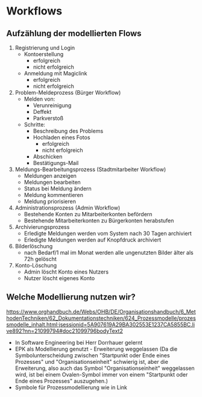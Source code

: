 # Workflows
## Aufzählung der modellierten Flows
1. Registrierung und Login
    - Kontoerstellung
        - erfolgreich
        - nicht erfolgreich
    - Anmeldung mit Magiclink
        - erfolgreich
        - nicht erfolgreich
2. Problem-Meldeprozess (Bürger Workflow)
    - Melden von:
        - Verunreinigung
        - Deffekt
        - Parkverstoß
    - Schritte:
        - Beschreibung des Problems
        - Hochladen eines Fotos
            - erfolgreich
            - nicht erfolgreich
        - Abschicken
        - Bestätigungs-Mail
3. Meldungs-Bearbeitungsprozess (Stadtmitarbeiter Workflow)
    - Meldungen anzeigen
    - Meldungen bearbeiten
    - Status bei Meldung ändern
    - Meldung kommentieren
    - Meldung priorisieren
4. Administrationsprozess (Admin Workflow)
    - Bestehende Konten zu Mitarbeiterkonten befördern
    - Bestehende Mitarbeiterkonten zu Bürgerkonten herabstufen
5. Archivierungsprozess
    - Erledigte Meldungen werden vom System nach 30 Tagen archiviert
    - Erledigte Meldungen werden auf Knopfdruck archiviert
6. Bilderlöschung
    - nach Bedarf/1 mal im Monat werden alle ungenutzten Bilder älter als 72h gelöscht
7. Konto-Löschung
    - Admin löscht Konto eines Nutzers
    - Nutzer löscht eigenes Konto

## Welche Modellierung nutzen wir?
https://www.orghandbuch.de/Webs/OHB/DE/Organisationshandbuch/6_MethodenTechniken/62_Dokumentationstechniken/624_Prozessmodelle/prozessmodelle_inhalt.html;jsessionid=5A907619A29BA302553E1237CA5855BC.live892?nn=21099794#doc21099796bodyText2

- In Software Engineering bei Herr Dorrhauer gelernt
- EPK als Modellierung genutzt - Erweiterung weggelassen (Da die Symbolunterscheidung zwischen "Startpunkt oder Ende eines Prozesses" und "Organisationseinheit" schwierig ist, aber die Erweiterung, also auch das Symbol "Organisationseinheit" weggelassen wird, ist bei einem Ovalen-Symbol immer von einem "Startpunkt oder Ende eines Prozesses" auszugehen.)
- Symbole für Prozessmodellierung wie in Link